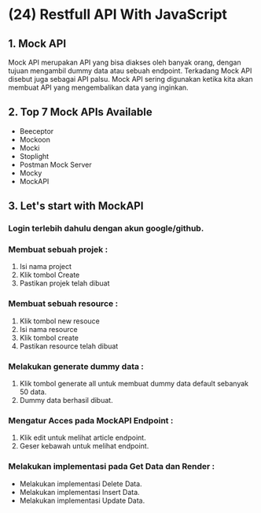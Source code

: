 # (24) Restfull API With JavaScript

## 1. Mock API

Mock API merupakan API yang bisa diakses oleh banyak orang, dengan tujuan mengambil dummy data atau sebuah endpoint. Terkadang Mock API disebut juga sebagai API palsu. Mock API sering digunakan ketika kita akan membuat API yang mengembalikan data yang inginkan.

## 2. Top 7 Mock APIs Available

- Beeceptor
- Mockoon
- Mocki
- Stoplight
- Postman Mock Server
- Mocky
- MockAPI

## 3. Let's start with MockAPI

### Login terlebih dahulu dengan akun google/github.

### Membuat sebuah projek :

1. Isi nama project
2. Klik tombol Create
3. Pastikan projek telah dibuat

### Membuat sebuah resource :

1. Klik tombol new resouce
2. Isi nama resource
3. Klik tombol create
4. Pastikan resource telah dibuat

### Melakukan generate dummy data :

1. Klik tombol generate all untuk membuat dummy data default sebanyak 50 data.
2. Dummy data berhasil dibuat.

### Mengatur Acces pada MockAPI Endpoint :

1. Klik edit untuk melihat article endpoint.
2. Geser kebawah untuk melihat endpoint.

### Melakukan implementasi pada Get Data dan Render :

- Melakukan implementasi Delete Data.
- Melakukan implementasi Insert Data.
- Melakukan implementasi Update Data.
